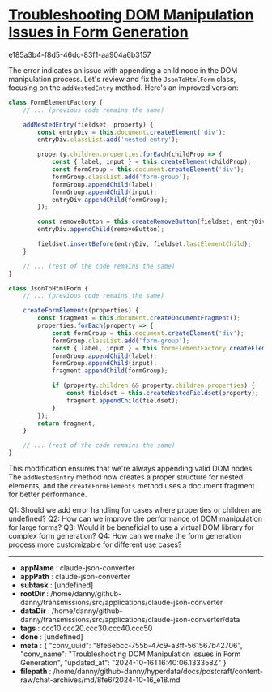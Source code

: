 # [Troubleshooting DOM Manipulation Issues in Form Generation](https://claude.ai/chat/8fe6ebcc-755b-47c9-a3ff-561567b42706)

e185a3b4-f8d5-46dc-83f1-aa904a6b3157

 The error indicates an issue with appending a child node in the DOM manipulation process. Let's review and fix the `JsonToHtmlForm` class, focusing on the `addNestedEntry` method. Here's an improved version:

```javascript
class FormElementFactory {
    // ... (previous code remains the same)

    addNestedEntry(fieldset, property) {
        const entryDiv = this.document.createElement('div');
        entryDiv.classList.add('nested-entry');

        property.children.properties.forEach(childProp => {
            const { label, input } = this.createElement(childProp);
            const formGroup = this.document.createElement('div');
            formGroup.classList.add('form-group');
            formGroup.appendChild(label);
            formGroup.appendChild(input);
            entryDiv.appendChild(formGroup);
        });

        const removeButton = this.createRemoveButton(fieldset, entryDiv);
        entryDiv.appendChild(removeButton);

        fieldset.insertBefore(entryDiv, fieldset.lastElementChild);
    }

    // ... (rest of the code remains the same)
}

class JsonToHtmlForm {
    // ... (previous code remains the same)

    createFormElements(properties) {
        const fragment = this.document.createDocumentFragment();
        properties.forEach(property => {
            const formGroup = this.document.createElement('div');
            formGroup.classList.add('form-group');
            const { label, input } = this.formElementFactory.createElement(property);
            formGroup.appendChild(label);
            formGroup.appendChild(input);
            fragment.appendChild(formGroup);

            if (property.children && property.children.properties) {
                const fieldset = this.createNestedFieldset(property);
                fragment.appendChild(fieldset);
            }
        });
        return fragment;
    }

    // ... (rest of the code remains the same)
}
```

This modification ensures that we're always appending valid DOM nodes. The `addNestedEntry` method now creates a proper structure for nested elements, and the `createFormElements` method uses a document fragment for better performance.

Q1: Should we add error handling for cases where properties or children are undefined?
Q2: How can we improve the performance of DOM manipulation for large forms?
Q3: Would it be beneficial to use a virtual DOM library for complex form generation?
Q4: How can we make the form generation process more customizable for different use cases?

---

* **appName** : claude-json-converter
* **appPath** : claude-json-converter
* **subtask** : [undefined]
* **rootDir** : /home/danny/github-danny/transmissions/src/applications/claude-json-converter
* **dataDir** : /home/danny/github-danny/transmissions/src/applications/claude-json-converter/data
* **tags** : ccc10.ccc20.ccc30.ccc40.ccc50
* **done** : [undefined]
* **meta** : {
  "conv_uuid": "8fe6ebcc-755b-47c9-a3ff-561567b42706",
  "conv_name": "Troubleshooting DOM Manipulation Issues in Form Generation",
  "updated_at": "2024-10-16T16:40:06.133358Z"
}
* **filepath** : /home/danny/github-danny/hyperdata/docs/postcraft/content-raw/chat-archives/md/8fe6/2024-10-16_e18.md